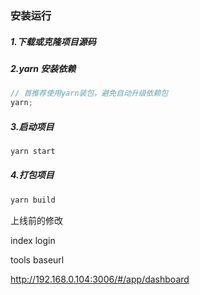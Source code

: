 ### 安装运行

##### 1.下载或克隆项目源码

##### 2.yarn 安装依赖

```js
// 首推荐使用yarn装包，避免自动升级依赖包
yarn;
```

##### 3.启动项目

```js
yarn start
```

##### 4.打包项目

```js
yarn build
```

上线前的修改

index login

tools baseurl

http://192.168.0.104:3006/#/app/dashboard